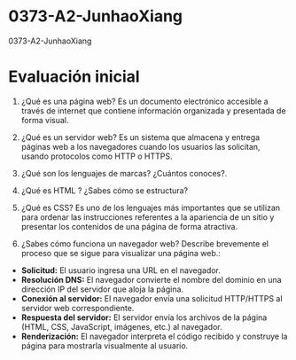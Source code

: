 # 0373-A2-JunhaoXiang
0373-A2-JunhaoXiang

# Evaluación inicial

1. ¿Qué es una página web?
    Es un documento electrónico accesible a través de internet que contiene información organizada y presentada de forma visual.
2. ¿Qué es un servidor web?
    Es un sistema que almacena y entrega páginas web a los navegadores cuando los usuarios las solicitan, usando protocolos como HTTP o HTTPS.
3. ¿Qué son los lenguajes de marcas? ¿Cuántos conoces?. 
   
4. ¿Qué es HTML ? ¿Sabes cómo se estructura?
   
5. ¿Qué es CSS?
   Es uno de los lenguajes más importantes que se utilizan para ordenar las instrucciones referentes a la apariencia de un sitio y presentar los contenidos de una página de forma atractiva.
6. ¿Sabes cómo funciona un navegador web? Describe brevemente el proceso que se sigue para visualizar una página web.:
* __Solicitud:__ El usuario ingresa una URL en el navegador.
* __Resolución DNS:__ El navegador convierte el nombre del dominio en una dirección IP del servidor que aloja la página.
* __Conexión al servidor:__ El navegador envía una solicitud HTTP/HTTPS al servidor web correspondiente.
* __Respuesta del servidor:__ El servidor envía los archivos de la página (HTML, CSS, JavaScript, imágenes, etc.) al navegador.
* __Renderización:__ El navegador interpreta el código recibido y construye la página para mostrarla visualmente al usuario.